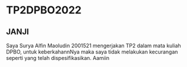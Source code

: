 # TP2DPBO2022

## JANJI
Saya Surya Alfin Maoludin 2001521 mengerjakan TP2
		dalam mata kuliah DPBO, untuk keberkahannNya maka
		saya tidak melakukan kecurangan seperti yang telah
		dispesifikasikan. Aamiin
